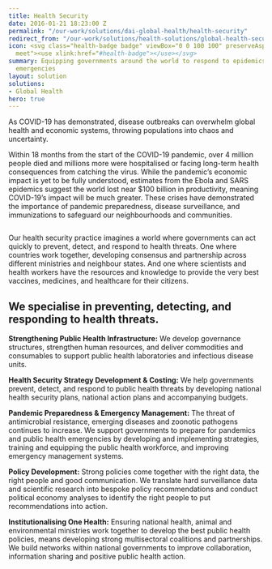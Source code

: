 ```yaml
---
title: Health Security
date: 2016-01-21 18:23:00 Z
permalink: "/our-work/solutions/dai-global-health/health-security"
redirect_from: "/our-work/solutions/health-solutions/global-health-security-and-pandemic-preparedness"
icon: <svg class="health-badge badge" viewBox="0 0 100 100" preserveAspectRatio="xMinYMax
  meet"><use xlink:href="#health-badge"></use></svg>
summary: Equipping governments around the world to respond to epidemics and health
  emergencies
layout: solution
solutions:
- Global Health
hero: true
---
```


As COVID-19 has demonstrated, disease outbreaks can overwhelm global health and economic systems, throwing populations into chaos and uncertainty. 

Within 18 months from the start of the COVID-19 pandemic, over 4 million people died and millions more were hospitalised or facing long-term health consequences from catching the virus. While the pandemic’s economic impact is yet to be fully understood, estimates from the Ebola and SARS epidemics suggest the world lost near $100 billion in productivity, meaning COVID-19’s impact will be much greater. These crises have demonstrated the importance of pandemic preparedness, disease surveillance, and immunizations to safeguard our neighbourhoods and communities.

<img src="/uploads/health-security-feature.jpg" alt="">

Our health security practice imagines a world where governments can act quickly to prevent, detect, and respond to health threats. One where countries work together, developing consensus and partnership across different ministries and neighbour states. And one where scientists and health workers have the resources and knowledge to provide the very best vaccines, medicines, and healthcare for their citizens. 

## We specialise in preventing, detecting, and responding to health threats.


**Strengthening Public Health Infrastructure:** We develop governance structures, strengthen human resources, and deliver commodities and consumables to support public health laboratories and infectious disease units. 

**Health Security Strategy Development & Costing:** We help governments prevent, detect, and respond to public health threats by developing national health security plans, national action plans and accompanying budgets. 

**Pandemic Preparedness & Emergency Management:** The threat of antimicrobial resistance, emerging diseases and zoonotic pathogens continues to increase. We support governments to prepare for pandemics and public health emergencies by developing and implementing strategies, training and equipping the public health workforce, and improving emergency management systems.

**Policy Development:** Strong policies come together with the right data, the right people and good communication. We translate hard surveillance data and scientific research into bespoke policy recommendations and conduct political economy analyses to identify the right people to put recommendations into action. 

**Institutionalising One Health:** Ensuring national health, animal and environmental ministries work together to develop the best public health policies, means developing strong multisectoral coalitions and partnerships. We build networks within national governments to improve collaboration, information sharing and positive public health action. 
